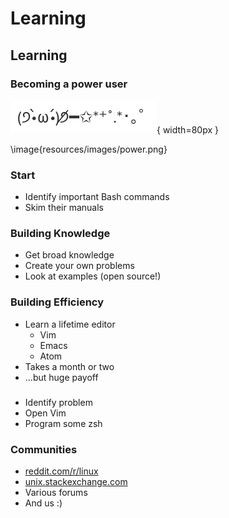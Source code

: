 # Learning

## Learning

### Becoming a power user

<!-- It's 1AM, so just use a png. I wouldn't even want to find out how Latex Unicode works if it was afternoon. -->
![](resources/images/wizard_emoticon.png){ width=80px }

\image{resources/images/power.png}

### Start
* Identify important Bash commands
* Skim their manuals 

### Building Knowledge
* Get broad knowledge
* Create your own problems
* Look at examples (open source!)

### Building Efficiency
* Learn a lifetime editor
    * Vim
    * Emacs
    * Atom
* Takes a month or two
* ...but huge payoff

### 
* Identify problem
* Open Vim
* Program some zsh

### Communities
* [reddit.com/r/linux](reddit.com/r/linux)
* [unix.stackexchange.com](unix.stackexchange.com)
* Various forums
* And us :)

